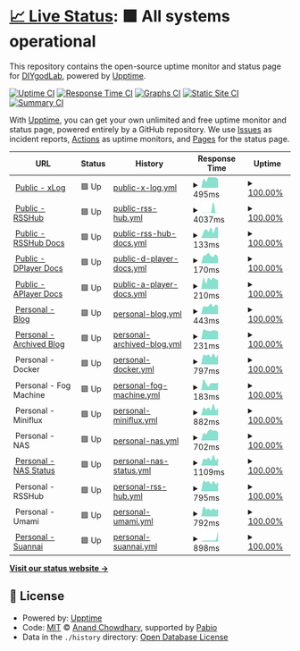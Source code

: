 # [📈 Live Status](https://status.diygod.me): <!--live status--> **🟩 All systems operational**

This repository contains the open-source uptime monitor and status page for [DIYgodLab](https://status.diygod.me), powered by [Upptime](https://github.com/upptime/upptime).

[![Uptime CI](https://github.com/DIYgodLab/upptime/workflows/Uptime%20CI/badge.svg)](https://github.com/DIYgodLab/upptime/actions?query=workflow%3A%22Uptime+CI%22)
[![Response Time CI](https://github.com/DIYgodLab/upptime/workflows/Response%20Time%20CI/badge.svg)](https://github.com/DIYgodLab/upptime/actions?query=workflow%3A%22Response+Time+CI%22)
[![Graphs CI](https://github.com/DIYgodLab/upptime/workflows/Graphs%20CI/badge.svg)](https://github.com/DIYgodLab/upptime/actions?query=workflow%3A%22Graphs+CI%22)
[![Static Site CI](https://github.com/DIYgodLab/upptime/workflows/Static%20Site%20CI/badge.svg)](https://github.com/DIYgodLab/upptime/actions?query=workflow%3A%22Static+Site+CI%22)
[![Summary CI](https://github.com/DIYgodLab/upptime/workflows/Summary%20CI/badge.svg)](https://github.com/DIYgodLab/upptime/actions?query=workflow%3A%22Summary+CI%22)

With [Upptime](https://upptime.js.org), you can get your own unlimited and free uptime monitor and status page, powered entirely by a GitHub repository. We use [Issues](https://github.com/DIYgodLab/upptime/issues) as incident reports, [Actions](https://github.com/DIYgodLab/upptime/actions) as uptime monitors, and [Pages](https://status.diygod.me) for the status page.

<!--start: status pages-->
<!-- This summary is generated by Upptime (https://github.com/upptime/upptime) -->
<!-- Do not edit this manually, your changes will be overwritten -->
<!-- prettier-ignore -->
| URL | Status | History | Response Time | Uptime |
| --- | ------ | ------- | ------------- | ------ |
| <img alt="" src="https://icons.duckduckgo.com/ip3/xlog.app.ico" height="13"> [Public - xLog](https://xlog.app) | 🟩 Up | [public-x-log.yml](https://github.com/DIYgodLab/upptime/commits/HEAD/history/public-x-log.yml) | <details><summary><img alt="Response time graph" src="./graphs/public-x-log/response-time-week.png" height="20"> 495ms</summary><br><a href="https://status.diygod.me/history/public-x-log"><img alt="Response time 522" src="https://img.shields.io/endpoint?url=https%3A%2F%2Fraw.githubusercontent.com%2FDIYgodLab%2Fupptime%2FHEAD%2Fapi%2Fpublic-x-log%2Fresponse-time.json"></a><br><a href="https://status.diygod.me/history/public-x-log"><img alt="24-hour response time 455" src="https://img.shields.io/endpoint?url=https%3A%2F%2Fraw.githubusercontent.com%2FDIYgodLab%2Fupptime%2FHEAD%2Fapi%2Fpublic-x-log%2Fresponse-time-day.json"></a><br><a href="https://status.diygod.me/history/public-x-log"><img alt="7-day response time 495" src="https://img.shields.io/endpoint?url=https%3A%2F%2Fraw.githubusercontent.com%2FDIYgodLab%2Fupptime%2FHEAD%2Fapi%2Fpublic-x-log%2Fresponse-time-week.json"></a><br><a href="https://status.diygod.me/history/public-x-log"><img alt="30-day response time 515" src="https://img.shields.io/endpoint?url=https%3A%2F%2Fraw.githubusercontent.com%2FDIYgodLab%2Fupptime%2FHEAD%2Fapi%2Fpublic-x-log%2Fresponse-time-month.json"></a><br><a href="https://status.diygod.me/history/public-x-log"><img alt="1-year response time 522" src="https://img.shields.io/endpoint?url=https%3A%2F%2Fraw.githubusercontent.com%2FDIYgodLab%2Fupptime%2FHEAD%2Fapi%2Fpublic-x-log%2Fresponse-time-year.json"></a></details> | <details><summary><a href="https://status.diygod.me/history/public-x-log">100.00%</a></summary><a href="https://status.diygod.me/history/public-x-log"><img alt="All-time uptime 99.98%" src="https://img.shields.io/endpoint?url=https%3A%2F%2Fraw.githubusercontent.com%2FDIYgodLab%2Fupptime%2FHEAD%2Fapi%2Fpublic-x-log%2Fuptime.json"></a><br><a href="https://status.diygod.me/history/public-x-log"><img alt="24-hour uptime 100.00%" src="https://img.shields.io/endpoint?url=https%3A%2F%2Fraw.githubusercontent.com%2FDIYgodLab%2Fupptime%2FHEAD%2Fapi%2Fpublic-x-log%2Fuptime-day.json"></a><br><a href="https://status.diygod.me/history/public-x-log"><img alt="7-day uptime 100.00%" src="https://img.shields.io/endpoint?url=https%3A%2F%2Fraw.githubusercontent.com%2FDIYgodLab%2Fupptime%2FHEAD%2Fapi%2Fpublic-x-log%2Fuptime-week.json"></a><br><a href="https://status.diygod.me/history/public-x-log"><img alt="30-day uptime 99.96%" src="https://img.shields.io/endpoint?url=https%3A%2F%2Fraw.githubusercontent.com%2FDIYgodLab%2Fupptime%2FHEAD%2Fapi%2Fpublic-x-log%2Fuptime-month.json"></a><br><a href="https://status.diygod.me/history/public-x-log"><img alt="1-year uptime 99.98%" src="https://img.shields.io/endpoint?url=https%3A%2F%2Fraw.githubusercontent.com%2FDIYgodLab%2Fupptime%2FHEAD%2Fapi%2Fpublic-x-log%2Fuptime-year.json"></a></details>
| <img alt="" src="https://icons.duckduckgo.com/ip3/rsshub.app.ico" height="13"> [Public - RSSHub](https://rsshub.app) | 🟩 Up | [public-rss-hub.yml](https://github.com/DIYgodLab/upptime/commits/HEAD/history/public-rss-hub.yml) | <details><summary><img alt="Response time graph" src="./graphs/public-rss-hub/response-time-week.png" height="20"> 4037ms</summary><br><a href="https://status.diygod.me/history/public-rss-hub"><img alt="Response time 703" src="https://img.shields.io/endpoint?url=https%3A%2F%2Fraw.githubusercontent.com%2FDIYgodLab%2Fupptime%2FHEAD%2Fapi%2Fpublic-rss-hub%2Fresponse-time.json"></a><br><a href="https://status.diygod.me/history/public-rss-hub"><img alt="24-hour response time 229" src="https://img.shields.io/endpoint?url=https%3A%2F%2Fraw.githubusercontent.com%2FDIYgodLab%2Fupptime%2FHEAD%2Fapi%2Fpublic-rss-hub%2Fresponse-time-day.json"></a><br><a href="https://status.diygod.me/history/public-rss-hub"><img alt="7-day response time 4037" src="https://img.shields.io/endpoint?url=https%3A%2F%2Fraw.githubusercontent.com%2FDIYgodLab%2Fupptime%2FHEAD%2Fapi%2Fpublic-rss-hub%2Fresponse-time-week.json"></a><br><a href="https://status.diygod.me/history/public-rss-hub"><img alt="30-day response time 2302" src="https://img.shields.io/endpoint?url=https%3A%2F%2Fraw.githubusercontent.com%2FDIYgodLab%2Fupptime%2FHEAD%2Fapi%2Fpublic-rss-hub%2Fresponse-time-month.json"></a><br><a href="https://status.diygod.me/history/public-rss-hub"><img alt="1-year response time 703" src="https://img.shields.io/endpoint?url=https%3A%2F%2Fraw.githubusercontent.com%2FDIYgodLab%2Fupptime%2FHEAD%2Fapi%2Fpublic-rss-hub%2Fresponse-time-year.json"></a></details> | <details><summary><a href="https://status.diygod.me/history/public-rss-hub">100.00%</a></summary><a href="https://status.diygod.me/history/public-rss-hub"><img alt="All-time uptime 100.00%" src="https://img.shields.io/endpoint?url=https%3A%2F%2Fraw.githubusercontent.com%2FDIYgodLab%2Fupptime%2FHEAD%2Fapi%2Fpublic-rss-hub%2Fuptime.json"></a><br><a href="https://status.diygod.me/history/public-rss-hub"><img alt="24-hour uptime 100.00%" src="https://img.shields.io/endpoint?url=https%3A%2F%2Fraw.githubusercontent.com%2FDIYgodLab%2Fupptime%2FHEAD%2Fapi%2Fpublic-rss-hub%2Fuptime-day.json"></a><br><a href="https://status.diygod.me/history/public-rss-hub"><img alt="7-day uptime 100.00%" src="https://img.shields.io/endpoint?url=https%3A%2F%2Fraw.githubusercontent.com%2FDIYgodLab%2Fupptime%2FHEAD%2Fapi%2Fpublic-rss-hub%2Fuptime-week.json"></a><br><a href="https://status.diygod.me/history/public-rss-hub"><img alt="30-day uptime 100.00%" src="https://img.shields.io/endpoint?url=https%3A%2F%2Fraw.githubusercontent.com%2FDIYgodLab%2Fupptime%2FHEAD%2Fapi%2Fpublic-rss-hub%2Fuptime-month.json"></a><br><a href="https://status.diygod.me/history/public-rss-hub"><img alt="1-year uptime 100.00%" src="https://img.shields.io/endpoint?url=https%3A%2F%2Fraw.githubusercontent.com%2FDIYgodLab%2Fupptime%2FHEAD%2Fapi%2Fpublic-rss-hub%2Fuptime-year.json"></a></details>
| <img alt="" src="https://icons.duckduckgo.com/ip3/docs.rsshub.app.ico" height="13"> [Public - RSSHub Docs](https://docs.rsshub.app) | 🟩 Up | [public-rss-hub-docs.yml](https://github.com/DIYgodLab/upptime/commits/HEAD/history/public-rss-hub-docs.yml) | <details><summary><img alt="Response time graph" src="./graphs/public-rss-hub-docs/response-time-week.png" height="20"> 133ms</summary><br><a href="https://status.diygod.me/history/public-rss-hub-docs"><img alt="Response time 140" src="https://img.shields.io/endpoint?url=https%3A%2F%2Fraw.githubusercontent.com%2FDIYgodLab%2Fupptime%2FHEAD%2Fapi%2Fpublic-rss-hub-docs%2Fresponse-time.json"></a><br><a href="https://status.diygod.me/history/public-rss-hub-docs"><img alt="24-hour response time 176" src="https://img.shields.io/endpoint?url=https%3A%2F%2Fraw.githubusercontent.com%2FDIYgodLab%2Fupptime%2FHEAD%2Fapi%2Fpublic-rss-hub-docs%2Fresponse-time-day.json"></a><br><a href="https://status.diygod.me/history/public-rss-hub-docs"><img alt="7-day response time 133" src="https://img.shields.io/endpoint?url=https%3A%2F%2Fraw.githubusercontent.com%2FDIYgodLab%2Fupptime%2FHEAD%2Fapi%2Fpublic-rss-hub-docs%2Fresponse-time-week.json"></a><br><a href="https://status.diygod.me/history/public-rss-hub-docs"><img alt="30-day response time 135" src="https://img.shields.io/endpoint?url=https%3A%2F%2Fraw.githubusercontent.com%2FDIYgodLab%2Fupptime%2FHEAD%2Fapi%2Fpublic-rss-hub-docs%2Fresponse-time-month.json"></a><br><a href="https://status.diygod.me/history/public-rss-hub-docs"><img alt="1-year response time 140" src="https://img.shields.io/endpoint?url=https%3A%2F%2Fraw.githubusercontent.com%2FDIYgodLab%2Fupptime%2FHEAD%2Fapi%2Fpublic-rss-hub-docs%2Fresponse-time-year.json"></a></details> | <details><summary><a href="https://status.diygod.me/history/public-rss-hub-docs">100.00%</a></summary><a href="https://status.diygod.me/history/public-rss-hub-docs"><img alt="All-time uptime 99.99%" src="https://img.shields.io/endpoint?url=https%3A%2F%2Fraw.githubusercontent.com%2FDIYgodLab%2Fupptime%2FHEAD%2Fapi%2Fpublic-rss-hub-docs%2Fuptime.json"></a><br><a href="https://status.diygod.me/history/public-rss-hub-docs"><img alt="24-hour uptime 100.00%" src="https://img.shields.io/endpoint?url=https%3A%2F%2Fraw.githubusercontent.com%2FDIYgodLab%2Fupptime%2FHEAD%2Fapi%2Fpublic-rss-hub-docs%2Fuptime-day.json"></a><br><a href="https://status.diygod.me/history/public-rss-hub-docs"><img alt="7-day uptime 100.00%" src="https://img.shields.io/endpoint?url=https%3A%2F%2Fraw.githubusercontent.com%2FDIYgodLab%2Fupptime%2FHEAD%2Fapi%2Fpublic-rss-hub-docs%2Fuptime-week.json"></a><br><a href="https://status.diygod.me/history/public-rss-hub-docs"><img alt="30-day uptime 100.00%" src="https://img.shields.io/endpoint?url=https%3A%2F%2Fraw.githubusercontent.com%2FDIYgodLab%2Fupptime%2FHEAD%2Fapi%2Fpublic-rss-hub-docs%2Fuptime-month.json"></a><br><a href="https://status.diygod.me/history/public-rss-hub-docs"><img alt="1-year uptime 99.99%" src="https://img.shields.io/endpoint?url=https%3A%2F%2Fraw.githubusercontent.com%2FDIYgodLab%2Fupptime%2FHEAD%2Fapi%2Fpublic-rss-hub-docs%2Fuptime-year.json"></a></details>
| <img alt="" src="https://icons.duckduckgo.com/ip3/dplayer.diygod.dev.ico" height="13"> [Public - DPlayer Docs](https://dplayer.diygod.dev) | 🟩 Up | [public-d-player-docs.yml](https://github.com/DIYgodLab/upptime/commits/HEAD/history/public-d-player-docs.yml) | <details><summary><img alt="Response time graph" src="./graphs/public-d-player-docs/response-time-week.png" height="20"> 170ms</summary><br><a href="https://status.diygod.me/history/public-d-player-docs"><img alt="Response time 169" src="https://img.shields.io/endpoint?url=https%3A%2F%2Fraw.githubusercontent.com%2FDIYgodLab%2Fupptime%2FHEAD%2Fapi%2Fpublic-d-player-docs%2Fresponse-time.json"></a><br><a href="https://status.diygod.me/history/public-d-player-docs"><img alt="24-hour response time 123" src="https://img.shields.io/endpoint?url=https%3A%2F%2Fraw.githubusercontent.com%2FDIYgodLab%2Fupptime%2FHEAD%2Fapi%2Fpublic-d-player-docs%2Fresponse-time-day.json"></a><br><a href="https://status.diygod.me/history/public-d-player-docs"><img alt="7-day response time 170" src="https://img.shields.io/endpoint?url=https%3A%2F%2Fraw.githubusercontent.com%2FDIYgodLab%2Fupptime%2FHEAD%2Fapi%2Fpublic-d-player-docs%2Fresponse-time-week.json"></a><br><a href="https://status.diygod.me/history/public-d-player-docs"><img alt="30-day response time 149" src="https://img.shields.io/endpoint?url=https%3A%2F%2Fraw.githubusercontent.com%2FDIYgodLab%2Fupptime%2FHEAD%2Fapi%2Fpublic-d-player-docs%2Fresponse-time-month.json"></a><br><a href="https://status.diygod.me/history/public-d-player-docs"><img alt="1-year response time 169" src="https://img.shields.io/endpoint?url=https%3A%2F%2Fraw.githubusercontent.com%2FDIYgodLab%2Fupptime%2FHEAD%2Fapi%2Fpublic-d-player-docs%2Fresponse-time-year.json"></a></details> | <details><summary><a href="https://status.diygod.me/history/public-d-player-docs">100.00%</a></summary><a href="https://status.diygod.me/history/public-d-player-docs"><img alt="All-time uptime 100.00%" src="https://img.shields.io/endpoint?url=https%3A%2F%2Fraw.githubusercontent.com%2FDIYgodLab%2Fupptime%2FHEAD%2Fapi%2Fpublic-d-player-docs%2Fuptime.json"></a><br><a href="https://status.diygod.me/history/public-d-player-docs"><img alt="24-hour uptime 100.00%" src="https://img.shields.io/endpoint?url=https%3A%2F%2Fraw.githubusercontent.com%2FDIYgodLab%2Fupptime%2FHEAD%2Fapi%2Fpublic-d-player-docs%2Fuptime-day.json"></a><br><a href="https://status.diygod.me/history/public-d-player-docs"><img alt="7-day uptime 100.00%" src="https://img.shields.io/endpoint?url=https%3A%2F%2Fraw.githubusercontent.com%2FDIYgodLab%2Fupptime%2FHEAD%2Fapi%2Fpublic-d-player-docs%2Fuptime-week.json"></a><br><a href="https://status.diygod.me/history/public-d-player-docs"><img alt="30-day uptime 100.00%" src="https://img.shields.io/endpoint?url=https%3A%2F%2Fraw.githubusercontent.com%2FDIYgodLab%2Fupptime%2FHEAD%2Fapi%2Fpublic-d-player-docs%2Fuptime-month.json"></a><br><a href="https://status.diygod.me/history/public-d-player-docs"><img alt="1-year uptime 100.00%" src="https://img.shields.io/endpoint?url=https%3A%2F%2Fraw.githubusercontent.com%2FDIYgodLab%2Fupptime%2FHEAD%2Fapi%2Fpublic-d-player-docs%2Fuptime-year.json"></a></details>
| <img alt="" src="https://icons.duckduckgo.com/ip3/aplayer.js.org.ico" height="13"> [Public - APlayer Docs](https://aplayer.js.org) | 🟩 Up | [public-a-player-docs.yml](https://github.com/DIYgodLab/upptime/commits/HEAD/history/public-a-player-docs.yml) | <details><summary><img alt="Response time graph" src="./graphs/public-a-player-docs/response-time-week.png" height="20"> 210ms</summary><br><a href="https://status.diygod.me/history/public-a-player-docs"><img alt="Response time 206" src="https://img.shields.io/endpoint?url=https%3A%2F%2Fraw.githubusercontent.com%2FDIYgodLab%2Fupptime%2FHEAD%2Fapi%2Fpublic-a-player-docs%2Fresponse-time.json"></a><br><a href="https://status.diygod.me/history/public-a-player-docs"><img alt="24-hour response time 198" src="https://img.shields.io/endpoint?url=https%3A%2F%2Fraw.githubusercontent.com%2FDIYgodLab%2Fupptime%2FHEAD%2Fapi%2Fpublic-a-player-docs%2Fresponse-time-day.json"></a><br><a href="https://status.diygod.me/history/public-a-player-docs"><img alt="7-day response time 210" src="https://img.shields.io/endpoint?url=https%3A%2F%2Fraw.githubusercontent.com%2FDIYgodLab%2Fupptime%2FHEAD%2Fapi%2Fpublic-a-player-docs%2Fresponse-time-week.json"></a><br><a href="https://status.diygod.me/history/public-a-player-docs"><img alt="30-day response time 191" src="https://img.shields.io/endpoint?url=https%3A%2F%2Fraw.githubusercontent.com%2FDIYgodLab%2Fupptime%2FHEAD%2Fapi%2Fpublic-a-player-docs%2Fresponse-time-month.json"></a><br><a href="https://status.diygod.me/history/public-a-player-docs"><img alt="1-year response time 206" src="https://img.shields.io/endpoint?url=https%3A%2F%2Fraw.githubusercontent.com%2FDIYgodLab%2Fupptime%2FHEAD%2Fapi%2Fpublic-a-player-docs%2Fresponse-time-year.json"></a></details> | <details><summary><a href="https://status.diygod.me/history/public-a-player-docs">100.00%</a></summary><a href="https://status.diygod.me/history/public-a-player-docs"><img alt="All-time uptime 100.00%" src="https://img.shields.io/endpoint?url=https%3A%2F%2Fraw.githubusercontent.com%2FDIYgodLab%2Fupptime%2FHEAD%2Fapi%2Fpublic-a-player-docs%2Fuptime.json"></a><br><a href="https://status.diygod.me/history/public-a-player-docs"><img alt="24-hour uptime 100.00%" src="https://img.shields.io/endpoint?url=https%3A%2F%2Fraw.githubusercontent.com%2FDIYgodLab%2Fupptime%2FHEAD%2Fapi%2Fpublic-a-player-docs%2Fuptime-day.json"></a><br><a href="https://status.diygod.me/history/public-a-player-docs"><img alt="7-day uptime 100.00%" src="https://img.shields.io/endpoint?url=https%3A%2F%2Fraw.githubusercontent.com%2FDIYgodLab%2Fupptime%2FHEAD%2Fapi%2Fpublic-a-player-docs%2Fuptime-week.json"></a><br><a href="https://status.diygod.me/history/public-a-player-docs"><img alt="30-day uptime 100.00%" src="https://img.shields.io/endpoint?url=https%3A%2F%2Fraw.githubusercontent.com%2FDIYgodLab%2Fupptime%2FHEAD%2Fapi%2Fpublic-a-player-docs%2Fuptime-month.json"></a><br><a href="https://status.diygod.me/history/public-a-player-docs"><img alt="1-year uptime 100.00%" src="https://img.shields.io/endpoint?url=https%3A%2F%2Fraw.githubusercontent.com%2FDIYgodLab%2Fupptime%2FHEAD%2Fapi%2Fpublic-a-player-docs%2Fuptime-year.json"></a></details>
| <img alt="" src="https://icons.duckduckgo.com/ip3/diygod.cc.ico" height="13"> [Personal - Blog](https://diygod.cc) | 🟩 Up | [personal-blog.yml](https://github.com/DIYgodLab/upptime/commits/HEAD/history/personal-blog.yml) | <details><summary><img alt="Response time graph" src="./graphs/personal-blog/response-time-week.png" height="20"> 443ms</summary><br><a href="https://status.diygod.me/history/personal-blog"><img alt="Response time 650" src="https://img.shields.io/endpoint?url=https%3A%2F%2Fraw.githubusercontent.com%2FDIYgodLab%2Fupptime%2FHEAD%2Fapi%2Fpersonal-blog%2Fresponse-time.json"></a><br><a href="https://status.diygod.me/history/personal-blog"><img alt="24-hour response time 434" src="https://img.shields.io/endpoint?url=https%3A%2F%2Fraw.githubusercontent.com%2FDIYgodLab%2Fupptime%2FHEAD%2Fapi%2Fpersonal-blog%2Fresponse-time-day.json"></a><br><a href="https://status.diygod.me/history/personal-blog"><img alt="7-day response time 443" src="https://img.shields.io/endpoint?url=https%3A%2F%2Fraw.githubusercontent.com%2FDIYgodLab%2Fupptime%2FHEAD%2Fapi%2Fpersonal-blog%2Fresponse-time-week.json"></a><br><a href="https://status.diygod.me/history/personal-blog"><img alt="30-day response time 574" src="https://img.shields.io/endpoint?url=https%3A%2F%2Fraw.githubusercontent.com%2FDIYgodLab%2Fupptime%2FHEAD%2Fapi%2Fpersonal-blog%2Fresponse-time-month.json"></a><br><a href="https://status.diygod.me/history/personal-blog"><img alt="1-year response time 650" src="https://img.shields.io/endpoint?url=https%3A%2F%2Fraw.githubusercontent.com%2FDIYgodLab%2Fupptime%2FHEAD%2Fapi%2Fpersonal-blog%2Fresponse-time-year.json"></a></details> | <details><summary><a href="https://status.diygod.me/history/personal-blog">100.00%</a></summary><a href="https://status.diygod.me/history/personal-blog"><img alt="All-time uptime 99.99%" src="https://img.shields.io/endpoint?url=https%3A%2F%2Fraw.githubusercontent.com%2FDIYgodLab%2Fupptime%2FHEAD%2Fapi%2Fpersonal-blog%2Fuptime.json"></a><br><a href="https://status.diygod.me/history/personal-blog"><img alt="24-hour uptime 100.00%" src="https://img.shields.io/endpoint?url=https%3A%2F%2Fraw.githubusercontent.com%2FDIYgodLab%2Fupptime%2FHEAD%2Fapi%2Fpersonal-blog%2Fuptime-day.json"></a><br><a href="https://status.diygod.me/history/personal-blog"><img alt="7-day uptime 100.00%" src="https://img.shields.io/endpoint?url=https%3A%2F%2Fraw.githubusercontent.com%2FDIYgodLab%2Fupptime%2FHEAD%2Fapi%2Fpersonal-blog%2Fuptime-week.json"></a><br><a href="https://status.diygod.me/history/personal-blog"><img alt="30-day uptime 99.96%" src="https://img.shields.io/endpoint?url=https%3A%2F%2Fraw.githubusercontent.com%2FDIYgodLab%2Fupptime%2FHEAD%2Fapi%2Fpersonal-blog%2Fuptime-month.json"></a><br><a href="https://status.diygod.me/history/personal-blog"><img alt="1-year uptime 99.99%" src="https://img.shields.io/endpoint?url=https%3A%2F%2Fraw.githubusercontent.com%2FDIYgodLab%2Fupptime%2FHEAD%2Fapi%2Fpersonal-blog%2Fuptime-year.json"></a></details>
| <img alt="" src="https://icons.duckduckgo.com/ip3/archive.diygod.me.ico" height="13"> [Personal - Archived Blog](https://archive.diygod.me) | 🟩 Up | [personal-archived-blog.yml](https://github.com/DIYgodLab/upptime/commits/HEAD/history/personal-archived-blog.yml) | <details><summary><img alt="Response time graph" src="./graphs/personal-archived-blog/response-time-week.png" height="20"> 231ms</summary><br><a href="https://status.diygod.me/history/personal-archived-blog"><img alt="Response time 178" src="https://img.shields.io/endpoint?url=https%3A%2F%2Fraw.githubusercontent.com%2FDIYgodLab%2Fupptime%2FHEAD%2Fapi%2Fpersonal-archived-blog%2Fresponse-time.json"></a><br><a href="https://status.diygod.me/history/personal-archived-blog"><img alt="24-hour response time 218" src="https://img.shields.io/endpoint?url=https%3A%2F%2Fraw.githubusercontent.com%2FDIYgodLab%2Fupptime%2FHEAD%2Fapi%2Fpersonal-archived-blog%2Fresponse-time-day.json"></a><br><a href="https://status.diygod.me/history/personal-archived-blog"><img alt="7-day response time 231" src="https://img.shields.io/endpoint?url=https%3A%2F%2Fraw.githubusercontent.com%2FDIYgodLab%2Fupptime%2FHEAD%2Fapi%2Fpersonal-archived-blog%2Fresponse-time-week.json"></a><br><a href="https://status.diygod.me/history/personal-archived-blog"><img alt="30-day response time 201" src="https://img.shields.io/endpoint?url=https%3A%2F%2Fraw.githubusercontent.com%2FDIYgodLab%2Fupptime%2FHEAD%2Fapi%2Fpersonal-archived-blog%2Fresponse-time-month.json"></a><br><a href="https://status.diygod.me/history/personal-archived-blog"><img alt="1-year response time 178" src="https://img.shields.io/endpoint?url=https%3A%2F%2Fraw.githubusercontent.com%2FDIYgodLab%2Fupptime%2FHEAD%2Fapi%2Fpersonal-archived-blog%2Fresponse-time-year.json"></a></details> | <details><summary><a href="https://status.diygod.me/history/personal-archived-blog">100.00%</a></summary><a href="https://status.diygod.me/history/personal-archived-blog"><img alt="All-time uptime 100.00%" src="https://img.shields.io/endpoint?url=https%3A%2F%2Fraw.githubusercontent.com%2FDIYgodLab%2Fupptime%2FHEAD%2Fapi%2Fpersonal-archived-blog%2Fuptime.json"></a><br><a href="https://status.diygod.me/history/personal-archived-blog"><img alt="24-hour uptime 100.00%" src="https://img.shields.io/endpoint?url=https%3A%2F%2Fraw.githubusercontent.com%2FDIYgodLab%2Fupptime%2FHEAD%2Fapi%2Fpersonal-archived-blog%2Fuptime-day.json"></a><br><a href="https://status.diygod.me/history/personal-archived-blog"><img alt="7-day uptime 100.00%" src="https://img.shields.io/endpoint?url=https%3A%2F%2Fraw.githubusercontent.com%2FDIYgodLab%2Fupptime%2FHEAD%2Fapi%2Fpersonal-archived-blog%2Fuptime-week.json"></a><br><a href="https://status.diygod.me/history/personal-archived-blog"><img alt="30-day uptime 100.00%" src="https://img.shields.io/endpoint?url=https%3A%2F%2Fraw.githubusercontent.com%2FDIYgodLab%2Fupptime%2FHEAD%2Fapi%2Fpersonal-archived-blog%2Fuptime-month.json"></a><br><a href="https://status.diygod.me/history/personal-archived-blog"><img alt="1-year uptime 100.00%" src="https://img.shields.io/endpoint?url=https%3A%2F%2Fraw.githubusercontent.com%2FDIYgodLab%2Fupptime%2FHEAD%2Fapi%2Fpersonal-archived-blog%2Fuptime-year.json"></a></details>
| <img alt="" src="https://icons.duckduckgo.com/ip3/null.ico" height="13"> Personal - Docker | 🟩 Up | [personal-docker.yml](https://github.com/DIYgodLab/upptime/commits/HEAD/history/personal-docker.yml) | <details><summary><img alt="Response time graph" src="./graphs/personal-docker/response-time-week.png" height="20"> 797ms</summary><br><a href="https://status.diygod.me/history/personal-docker"><img alt="Response time 769" src="https://img.shields.io/endpoint?url=https%3A%2F%2Fraw.githubusercontent.com%2FDIYgodLab%2Fupptime%2FHEAD%2Fapi%2Fpersonal-docker%2Fresponse-time.json"></a><br><a href="https://status.diygod.me/history/personal-docker"><img alt="24-hour response time 862" src="https://img.shields.io/endpoint?url=https%3A%2F%2Fraw.githubusercontent.com%2FDIYgodLab%2Fupptime%2FHEAD%2Fapi%2Fpersonal-docker%2Fresponse-time-day.json"></a><br><a href="https://status.diygod.me/history/personal-docker"><img alt="7-day response time 797" src="https://img.shields.io/endpoint?url=https%3A%2F%2Fraw.githubusercontent.com%2FDIYgodLab%2Fupptime%2FHEAD%2Fapi%2Fpersonal-docker%2Fresponse-time-week.json"></a><br><a href="https://status.diygod.me/history/personal-docker"><img alt="30-day response time 758" src="https://img.shields.io/endpoint?url=https%3A%2F%2Fraw.githubusercontent.com%2FDIYgodLab%2Fupptime%2FHEAD%2Fapi%2Fpersonal-docker%2Fresponse-time-month.json"></a><br><a href="https://status.diygod.me/history/personal-docker"><img alt="1-year response time 769" src="https://img.shields.io/endpoint?url=https%3A%2F%2Fraw.githubusercontent.com%2FDIYgodLab%2Fupptime%2FHEAD%2Fapi%2Fpersonal-docker%2Fresponse-time-year.json"></a></details> | <details><summary><a href="https://status.diygod.me/history/personal-docker">100.00%</a></summary><a href="https://status.diygod.me/history/personal-docker"><img alt="All-time uptime 99.99%" src="https://img.shields.io/endpoint?url=https%3A%2F%2Fraw.githubusercontent.com%2FDIYgodLab%2Fupptime%2FHEAD%2Fapi%2Fpersonal-docker%2Fuptime.json"></a><br><a href="https://status.diygod.me/history/personal-docker"><img alt="24-hour uptime 100.00%" src="https://img.shields.io/endpoint?url=https%3A%2F%2Fraw.githubusercontent.com%2FDIYgodLab%2Fupptime%2FHEAD%2Fapi%2Fpersonal-docker%2Fuptime-day.json"></a><br><a href="https://status.diygod.me/history/personal-docker"><img alt="7-day uptime 100.00%" src="https://img.shields.io/endpoint?url=https%3A%2F%2Fraw.githubusercontent.com%2FDIYgodLab%2Fupptime%2FHEAD%2Fapi%2Fpersonal-docker%2Fuptime-week.json"></a><br><a href="https://status.diygod.me/history/personal-docker"><img alt="30-day uptime 99.95%" src="https://img.shields.io/endpoint?url=https%3A%2F%2Fraw.githubusercontent.com%2FDIYgodLab%2Fupptime%2FHEAD%2Fapi%2Fpersonal-docker%2Fuptime-month.json"></a><br><a href="https://status.diygod.me/history/personal-docker"><img alt="1-year uptime 99.99%" src="https://img.shields.io/endpoint?url=https%3A%2F%2Fraw.githubusercontent.com%2FDIYgodLab%2Fupptime%2FHEAD%2Fapi%2Fpersonal-docker%2Fuptime-year.json"></a></details>
| <img alt="" src="https://icons.duckduckgo.com/ip3/null.ico" height="13"> Personal - Fog Machine | 🟩 Up | [personal-fog-machine.yml](https://github.com/DIYgodLab/upptime/commits/HEAD/history/personal-fog-machine.yml) | <details><summary><img alt="Response time graph" src="./graphs/personal-fog-machine/response-time-week.png" height="20"> 183ms</summary><br><a href="https://status.diygod.me/history/personal-fog-machine"><img alt="Response time 255" src="https://img.shields.io/endpoint?url=https%3A%2F%2Fraw.githubusercontent.com%2FDIYgodLab%2Fupptime%2FHEAD%2Fapi%2Fpersonal-fog-machine%2Fresponse-time.json"></a><br><a href="https://status.diygod.me/history/personal-fog-machine"><img alt="24-hour response time 199" src="https://img.shields.io/endpoint?url=https%3A%2F%2Fraw.githubusercontent.com%2FDIYgodLab%2Fupptime%2FHEAD%2Fapi%2Fpersonal-fog-machine%2Fresponse-time-day.json"></a><br><a href="https://status.diygod.me/history/personal-fog-machine"><img alt="7-day response time 183" src="https://img.shields.io/endpoint?url=https%3A%2F%2Fraw.githubusercontent.com%2FDIYgodLab%2Fupptime%2FHEAD%2Fapi%2Fpersonal-fog-machine%2Fresponse-time-week.json"></a><br><a href="https://status.diygod.me/history/personal-fog-machine"><img alt="30-day response time 213" src="https://img.shields.io/endpoint?url=https%3A%2F%2Fraw.githubusercontent.com%2FDIYgodLab%2Fupptime%2FHEAD%2Fapi%2Fpersonal-fog-machine%2Fresponse-time-month.json"></a><br><a href="https://status.diygod.me/history/personal-fog-machine"><img alt="1-year response time 255" src="https://img.shields.io/endpoint?url=https%3A%2F%2Fraw.githubusercontent.com%2FDIYgodLab%2Fupptime%2FHEAD%2Fapi%2Fpersonal-fog-machine%2Fresponse-time-year.json"></a></details> | <details><summary><a href="https://status.diygod.me/history/personal-fog-machine">100.00%</a></summary><a href="https://status.diygod.me/history/personal-fog-machine"><img alt="All-time uptime 99.99%" src="https://img.shields.io/endpoint?url=https%3A%2F%2Fraw.githubusercontent.com%2FDIYgodLab%2Fupptime%2FHEAD%2Fapi%2Fpersonal-fog-machine%2Fuptime.json"></a><br><a href="https://status.diygod.me/history/personal-fog-machine"><img alt="24-hour uptime 100.00%" src="https://img.shields.io/endpoint?url=https%3A%2F%2Fraw.githubusercontent.com%2FDIYgodLab%2Fupptime%2FHEAD%2Fapi%2Fpersonal-fog-machine%2Fuptime-day.json"></a><br><a href="https://status.diygod.me/history/personal-fog-machine"><img alt="7-day uptime 100.00%" src="https://img.shields.io/endpoint?url=https%3A%2F%2Fraw.githubusercontent.com%2FDIYgodLab%2Fupptime%2FHEAD%2Fapi%2Fpersonal-fog-machine%2Fuptime-week.json"></a><br><a href="https://status.diygod.me/history/personal-fog-machine"><img alt="30-day uptime 100.00%" src="https://img.shields.io/endpoint?url=https%3A%2F%2Fraw.githubusercontent.com%2FDIYgodLab%2Fupptime%2FHEAD%2Fapi%2Fpersonal-fog-machine%2Fuptime-month.json"></a><br><a href="https://status.diygod.me/history/personal-fog-machine"><img alt="1-year uptime 99.99%" src="https://img.shields.io/endpoint?url=https%3A%2F%2Fraw.githubusercontent.com%2FDIYgodLab%2Fupptime%2FHEAD%2Fapi%2Fpersonal-fog-machine%2Fuptime-year.json"></a></details>
| <img alt="" src="https://icons.duckduckgo.com/ip3/null.ico" height="13"> Personal - Miniflux | 🟩 Up | [personal-miniflux.yml](https://github.com/DIYgodLab/upptime/commits/HEAD/history/personal-miniflux.yml) | <details><summary><img alt="Response time graph" src="./graphs/personal-miniflux/response-time-week.png" height="20"> 882ms</summary><br><a href="https://status.diygod.me/history/personal-miniflux"><img alt="Response time 776" src="https://img.shields.io/endpoint?url=https%3A%2F%2Fraw.githubusercontent.com%2FDIYgodLab%2Fupptime%2FHEAD%2Fapi%2Fpersonal-miniflux%2Fresponse-time.json"></a><br><a href="https://status.diygod.me/history/personal-miniflux"><img alt="24-hour response time 911" src="https://img.shields.io/endpoint?url=https%3A%2F%2Fraw.githubusercontent.com%2FDIYgodLab%2Fupptime%2FHEAD%2Fapi%2Fpersonal-miniflux%2Fresponse-time-day.json"></a><br><a href="https://status.diygod.me/history/personal-miniflux"><img alt="7-day response time 882" src="https://img.shields.io/endpoint?url=https%3A%2F%2Fraw.githubusercontent.com%2FDIYgodLab%2Fupptime%2FHEAD%2Fapi%2Fpersonal-miniflux%2Fresponse-time-week.json"></a><br><a href="https://status.diygod.me/history/personal-miniflux"><img alt="30-day response time 760" src="https://img.shields.io/endpoint?url=https%3A%2F%2Fraw.githubusercontent.com%2FDIYgodLab%2Fupptime%2FHEAD%2Fapi%2Fpersonal-miniflux%2Fresponse-time-month.json"></a><br><a href="https://status.diygod.me/history/personal-miniflux"><img alt="1-year response time 776" src="https://img.shields.io/endpoint?url=https%3A%2F%2Fraw.githubusercontent.com%2FDIYgodLab%2Fupptime%2FHEAD%2Fapi%2Fpersonal-miniflux%2Fresponse-time-year.json"></a></details> | <details><summary><a href="https://status.diygod.me/history/personal-miniflux">100.00%</a></summary><a href="https://status.diygod.me/history/personal-miniflux"><img alt="All-time uptime 99.99%" src="https://img.shields.io/endpoint?url=https%3A%2F%2Fraw.githubusercontent.com%2FDIYgodLab%2Fupptime%2FHEAD%2Fapi%2Fpersonal-miniflux%2Fuptime.json"></a><br><a href="https://status.diygod.me/history/personal-miniflux"><img alt="24-hour uptime 100.00%" src="https://img.shields.io/endpoint?url=https%3A%2F%2Fraw.githubusercontent.com%2FDIYgodLab%2Fupptime%2FHEAD%2Fapi%2Fpersonal-miniflux%2Fuptime-day.json"></a><br><a href="https://status.diygod.me/history/personal-miniflux"><img alt="7-day uptime 100.00%" src="https://img.shields.io/endpoint?url=https%3A%2F%2Fraw.githubusercontent.com%2FDIYgodLab%2Fupptime%2FHEAD%2Fapi%2Fpersonal-miniflux%2Fuptime-week.json"></a><br><a href="https://status.diygod.me/history/personal-miniflux"><img alt="30-day uptime 99.95%" src="https://img.shields.io/endpoint?url=https%3A%2F%2Fraw.githubusercontent.com%2FDIYgodLab%2Fupptime%2FHEAD%2Fapi%2Fpersonal-miniflux%2Fuptime-month.json"></a><br><a href="https://status.diygod.me/history/personal-miniflux"><img alt="1-year uptime 99.99%" src="https://img.shields.io/endpoint?url=https%3A%2F%2Fraw.githubusercontent.com%2FDIYgodLab%2Fupptime%2FHEAD%2Fapi%2Fpersonal-miniflux%2Fuptime-year.json"></a></details>
| <img alt="" src="https://icons.duckduckgo.com/ip3/null.ico" height="13"> Personal - NAS | 🟩 Up | [personal-nas.yml](https://github.com/DIYgodLab/upptime/commits/HEAD/history/personal-nas.yml) | <details><summary><img alt="Response time graph" src="./graphs/personal-nas/response-time-week.png" height="20"> 702ms</summary><br><a href="https://status.diygod.me/history/personal-nas"><img alt="Response time 557" src="https://img.shields.io/endpoint?url=https%3A%2F%2Fraw.githubusercontent.com%2FDIYgodLab%2Fupptime%2FHEAD%2Fapi%2Fpersonal-nas%2Fresponse-time.json"></a><br><a href="https://status.diygod.me/history/personal-nas"><img alt="24-hour response time 654" src="https://img.shields.io/endpoint?url=https%3A%2F%2Fraw.githubusercontent.com%2FDIYgodLab%2Fupptime%2FHEAD%2Fapi%2Fpersonal-nas%2Fresponse-time-day.json"></a><br><a href="https://status.diygod.me/history/personal-nas"><img alt="7-day response time 702" src="https://img.shields.io/endpoint?url=https%3A%2F%2Fraw.githubusercontent.com%2FDIYgodLab%2Fupptime%2FHEAD%2Fapi%2Fpersonal-nas%2Fresponse-time-week.json"></a><br><a href="https://status.diygod.me/history/personal-nas"><img alt="30-day response time 729" src="https://img.shields.io/endpoint?url=https%3A%2F%2Fraw.githubusercontent.com%2FDIYgodLab%2Fupptime%2FHEAD%2Fapi%2Fpersonal-nas%2Fresponse-time-month.json"></a><br><a href="https://status.diygod.me/history/personal-nas"><img alt="1-year response time 557" src="https://img.shields.io/endpoint?url=https%3A%2F%2Fraw.githubusercontent.com%2FDIYgodLab%2Fupptime%2FHEAD%2Fapi%2Fpersonal-nas%2Fresponse-time-year.json"></a></details> | <details><summary><a href="https://status.diygod.me/history/personal-nas">100.00%</a></summary><a href="https://status.diygod.me/history/personal-nas"><img alt="All-time uptime 100.00%" src="https://img.shields.io/endpoint?url=https%3A%2F%2Fraw.githubusercontent.com%2FDIYgodLab%2Fupptime%2FHEAD%2Fapi%2Fpersonal-nas%2Fuptime.json"></a><br><a href="https://status.diygod.me/history/personal-nas"><img alt="24-hour uptime 100.00%" src="https://img.shields.io/endpoint?url=https%3A%2F%2Fraw.githubusercontent.com%2FDIYgodLab%2Fupptime%2FHEAD%2Fapi%2Fpersonal-nas%2Fuptime-day.json"></a><br><a href="https://status.diygod.me/history/personal-nas"><img alt="7-day uptime 100.00%" src="https://img.shields.io/endpoint?url=https%3A%2F%2Fraw.githubusercontent.com%2FDIYgodLab%2Fupptime%2FHEAD%2Fapi%2Fpersonal-nas%2Fuptime-week.json"></a><br><a href="https://status.diygod.me/history/personal-nas"><img alt="30-day uptime 100.00%" src="https://img.shields.io/endpoint?url=https%3A%2F%2Fraw.githubusercontent.com%2FDIYgodLab%2Fupptime%2FHEAD%2Fapi%2Fpersonal-nas%2Fuptime-month.json"></a><br><a href="https://status.diygod.me/history/personal-nas"><img alt="1-year uptime 100.00%" src="https://img.shields.io/endpoint?url=https%3A%2F%2Fraw.githubusercontent.com%2FDIYgodLab%2Fupptime%2FHEAD%2Fapi%2Fpersonal-nas%2Fuptime-year.json"></a></details>
| <img alt="" src="https://icons.duckduckgo.com/ip3/nas-status.diygod.me.ico" height="13"> [Personal - NAS Status](https://nas-status.diygod.me) | 🟩 Up | [personal-nas-status.yml](https://github.com/DIYgodLab/upptime/commits/HEAD/history/personal-nas-status.yml) | <details><summary><img alt="Response time graph" src="./graphs/personal-nas-status/response-time-week.png" height="20"> 1109ms</summary><br><a href="https://status.diygod.me/history/personal-nas-status"><img alt="Response time 1253" src="https://img.shields.io/endpoint?url=https%3A%2F%2Fraw.githubusercontent.com%2FDIYgodLab%2Fupptime%2FHEAD%2Fapi%2Fpersonal-nas-status%2Fresponse-time.json"></a><br><a href="https://status.diygod.me/history/personal-nas-status"><img alt="24-hour response time 1175" src="https://img.shields.io/endpoint?url=https%3A%2F%2Fraw.githubusercontent.com%2FDIYgodLab%2Fupptime%2FHEAD%2Fapi%2Fpersonal-nas-status%2Fresponse-time-day.json"></a><br><a href="https://status.diygod.me/history/personal-nas-status"><img alt="7-day response time 1109" src="https://img.shields.io/endpoint?url=https%3A%2F%2Fraw.githubusercontent.com%2FDIYgodLab%2Fupptime%2FHEAD%2Fapi%2Fpersonal-nas-status%2Fresponse-time-week.json"></a><br><a href="https://status.diygod.me/history/personal-nas-status"><img alt="30-day response time 1045" src="https://img.shields.io/endpoint?url=https%3A%2F%2Fraw.githubusercontent.com%2FDIYgodLab%2Fupptime%2FHEAD%2Fapi%2Fpersonal-nas-status%2Fresponse-time-month.json"></a><br><a href="https://status.diygod.me/history/personal-nas-status"><img alt="1-year response time 1253" src="https://img.shields.io/endpoint?url=https%3A%2F%2Fraw.githubusercontent.com%2FDIYgodLab%2Fupptime%2FHEAD%2Fapi%2Fpersonal-nas-status%2Fresponse-time-year.json"></a></details> | <details><summary><a href="https://status.diygod.me/history/personal-nas-status">100.00%</a></summary><a href="https://status.diygod.me/history/personal-nas-status"><img alt="All-time uptime 87.78%" src="https://img.shields.io/endpoint?url=https%3A%2F%2Fraw.githubusercontent.com%2FDIYgodLab%2Fupptime%2FHEAD%2Fapi%2Fpersonal-nas-status%2Fuptime.json"></a><br><a href="https://status.diygod.me/history/personal-nas-status"><img alt="24-hour uptime 100.00%" src="https://img.shields.io/endpoint?url=https%3A%2F%2Fraw.githubusercontent.com%2FDIYgodLab%2Fupptime%2FHEAD%2Fapi%2Fpersonal-nas-status%2Fuptime-day.json"></a><br><a href="https://status.diygod.me/history/personal-nas-status"><img alt="7-day uptime 100.00%" src="https://img.shields.io/endpoint?url=https%3A%2F%2Fraw.githubusercontent.com%2FDIYgodLab%2Fupptime%2FHEAD%2Fapi%2Fpersonal-nas-status%2Fuptime-week.json"></a><br><a href="https://status.diygod.me/history/personal-nas-status"><img alt="30-day uptime 99.95%" src="https://img.shields.io/endpoint?url=https%3A%2F%2Fraw.githubusercontent.com%2FDIYgodLab%2Fupptime%2FHEAD%2Fapi%2Fpersonal-nas-status%2Fuptime-month.json"></a><br><a href="https://status.diygod.me/history/personal-nas-status"><img alt="1-year uptime 87.78%" src="https://img.shields.io/endpoint?url=https%3A%2F%2Fraw.githubusercontent.com%2FDIYgodLab%2Fupptime%2FHEAD%2Fapi%2Fpersonal-nas-status%2Fuptime-year.json"></a></details>
| <img alt="" src="https://icons.duckduckgo.com/ip3/null.ico" height="13"> Personal - RSSHub | 🟩 Up | [personal-rss-hub.yml](https://github.com/DIYgodLab/upptime/commits/HEAD/history/personal-rss-hub.yml) | <details><summary><img alt="Response time graph" src="./graphs/personal-rss-hub/response-time-week.png" height="20"> 795ms</summary><br><a href="https://status.diygod.me/history/personal-rss-hub"><img alt="Response time 2009" src="https://img.shields.io/endpoint?url=https%3A%2F%2Fraw.githubusercontent.com%2FDIYgodLab%2Fupptime%2FHEAD%2Fapi%2Fpersonal-rss-hub%2Fresponse-time.json"></a><br><a href="https://status.diygod.me/history/personal-rss-hub"><img alt="24-hour response time 809" src="https://img.shields.io/endpoint?url=https%3A%2F%2Fraw.githubusercontent.com%2FDIYgodLab%2Fupptime%2FHEAD%2Fapi%2Fpersonal-rss-hub%2Fresponse-time-day.json"></a><br><a href="https://status.diygod.me/history/personal-rss-hub"><img alt="7-day response time 795" src="https://img.shields.io/endpoint?url=https%3A%2F%2Fraw.githubusercontent.com%2FDIYgodLab%2Fupptime%2FHEAD%2Fapi%2Fpersonal-rss-hub%2Fresponse-time-week.json"></a><br><a href="https://status.diygod.me/history/personal-rss-hub"><img alt="30-day response time 759" src="https://img.shields.io/endpoint?url=https%3A%2F%2Fraw.githubusercontent.com%2FDIYgodLab%2Fupptime%2FHEAD%2Fapi%2Fpersonal-rss-hub%2Fresponse-time-month.json"></a><br><a href="https://status.diygod.me/history/personal-rss-hub"><img alt="1-year response time 2009" src="https://img.shields.io/endpoint?url=https%3A%2F%2Fraw.githubusercontent.com%2FDIYgodLab%2Fupptime%2FHEAD%2Fapi%2Fpersonal-rss-hub%2Fresponse-time-year.json"></a></details> | <details><summary><a href="https://status.diygod.me/history/personal-rss-hub">100.00%</a></summary><a href="https://status.diygod.me/history/personal-rss-hub"><img alt="All-time uptime 99.92%" src="https://img.shields.io/endpoint?url=https%3A%2F%2Fraw.githubusercontent.com%2FDIYgodLab%2Fupptime%2FHEAD%2Fapi%2Fpersonal-rss-hub%2Fuptime.json"></a><br><a href="https://status.diygod.me/history/personal-rss-hub"><img alt="24-hour uptime 100.00%" src="https://img.shields.io/endpoint?url=https%3A%2F%2Fraw.githubusercontent.com%2FDIYgodLab%2Fupptime%2FHEAD%2Fapi%2Fpersonal-rss-hub%2Fuptime-day.json"></a><br><a href="https://status.diygod.me/history/personal-rss-hub"><img alt="7-day uptime 100.00%" src="https://img.shields.io/endpoint?url=https%3A%2F%2Fraw.githubusercontent.com%2FDIYgodLab%2Fupptime%2FHEAD%2Fapi%2Fpersonal-rss-hub%2Fuptime-week.json"></a><br><a href="https://status.diygod.me/history/personal-rss-hub"><img alt="30-day uptime 99.95%" src="https://img.shields.io/endpoint?url=https%3A%2F%2Fraw.githubusercontent.com%2FDIYgodLab%2Fupptime%2FHEAD%2Fapi%2Fpersonal-rss-hub%2Fuptime-month.json"></a><br><a href="https://status.diygod.me/history/personal-rss-hub"><img alt="1-year uptime 99.92%" src="https://img.shields.io/endpoint?url=https%3A%2F%2Fraw.githubusercontent.com%2FDIYgodLab%2Fupptime%2FHEAD%2Fapi%2Fpersonal-rss-hub%2Fuptime-year.json"></a></details>
| <img alt="" src="https://icons.duckduckgo.com/ip3/null.ico" height="13"> Personal - Umami | 🟩 Up | [personal-umami.yml](https://github.com/DIYgodLab/upptime/commits/HEAD/history/personal-umami.yml) | <details><summary><img alt="Response time graph" src="./graphs/personal-umami/response-time-week.png" height="20"> 792ms</summary><br><a href="https://status.diygod.me/history/personal-umami"><img alt="Response time 744" src="https://img.shields.io/endpoint?url=https%3A%2F%2Fraw.githubusercontent.com%2FDIYgodLab%2Fupptime%2FHEAD%2Fapi%2Fpersonal-umami%2Fresponse-time.json"></a><br><a href="https://status.diygod.me/history/personal-umami"><img alt="24-hour response time 788" src="https://img.shields.io/endpoint?url=https%3A%2F%2Fraw.githubusercontent.com%2FDIYgodLab%2Fupptime%2FHEAD%2Fapi%2Fpersonal-umami%2Fresponse-time-day.json"></a><br><a href="https://status.diygod.me/history/personal-umami"><img alt="7-day response time 792" src="https://img.shields.io/endpoint?url=https%3A%2F%2Fraw.githubusercontent.com%2FDIYgodLab%2Fupptime%2FHEAD%2Fapi%2Fpersonal-umami%2Fresponse-time-week.json"></a><br><a href="https://status.diygod.me/history/personal-umami"><img alt="30-day response time 752" src="https://img.shields.io/endpoint?url=https%3A%2F%2Fraw.githubusercontent.com%2FDIYgodLab%2Fupptime%2FHEAD%2Fapi%2Fpersonal-umami%2Fresponse-time-month.json"></a><br><a href="https://status.diygod.me/history/personal-umami"><img alt="1-year response time 744" src="https://img.shields.io/endpoint?url=https%3A%2F%2Fraw.githubusercontent.com%2FDIYgodLab%2Fupptime%2FHEAD%2Fapi%2Fpersonal-umami%2Fresponse-time-year.json"></a></details> | <details><summary><a href="https://status.diygod.me/history/personal-umami">100.00%</a></summary><a href="https://status.diygod.me/history/personal-umami"><img alt="All-time uptime 99.86%" src="https://img.shields.io/endpoint?url=https%3A%2F%2Fraw.githubusercontent.com%2FDIYgodLab%2Fupptime%2FHEAD%2Fapi%2Fpersonal-umami%2Fuptime.json"></a><br><a href="https://status.diygod.me/history/personal-umami"><img alt="24-hour uptime 100.00%" src="https://img.shields.io/endpoint?url=https%3A%2F%2Fraw.githubusercontent.com%2FDIYgodLab%2Fupptime%2FHEAD%2Fapi%2Fpersonal-umami%2Fuptime-day.json"></a><br><a href="https://status.diygod.me/history/personal-umami"><img alt="7-day uptime 100.00%" src="https://img.shields.io/endpoint?url=https%3A%2F%2Fraw.githubusercontent.com%2FDIYgodLab%2Fupptime%2FHEAD%2Fapi%2Fpersonal-umami%2Fuptime-week.json"></a><br><a href="https://status.diygod.me/history/personal-umami"><img alt="30-day uptime 99.95%" src="https://img.shields.io/endpoint?url=https%3A%2F%2Fraw.githubusercontent.com%2FDIYgodLab%2Fupptime%2FHEAD%2Fapi%2Fpersonal-umami%2Fuptime-month.json"></a><br><a href="https://status.diygod.me/history/personal-umami"><img alt="1-year uptime 99.86%" src="https://img.shields.io/endpoint?url=https%3A%2F%2Fraw.githubusercontent.com%2FDIYgodLab%2Fupptime%2FHEAD%2Fapi%2Fpersonal-umami%2Fuptime-year.json"></a></details>
| <img alt="" src="https://icons.duckduckgo.com/ip3/suannai.cat.ico" height="13"> [Personal - Suannai](https://suannai.cat) | 🟩 Up | [personal-suannai.yml](https://github.com/DIYgodLab/upptime/commits/HEAD/history/personal-suannai.yml) | <details><summary><img alt="Response time graph" src="./graphs/personal-suannai/response-time-week.png" height="20"> 898ms</summary><br><a href="https://status.diygod.me/history/personal-suannai"><img alt="Response time 535" src="https://img.shields.io/endpoint?url=https%3A%2F%2Fraw.githubusercontent.com%2FDIYgodLab%2Fupptime%2FHEAD%2Fapi%2Fpersonal-suannai%2Fresponse-time.json"></a><br><a href="https://status.diygod.me/history/personal-suannai"><img alt="24-hour response time 4092" src="https://img.shields.io/endpoint?url=https%3A%2F%2Fraw.githubusercontent.com%2FDIYgodLab%2Fupptime%2FHEAD%2Fapi%2Fpersonal-suannai%2Fresponse-time-day.json"></a><br><a href="https://status.diygod.me/history/personal-suannai"><img alt="7-day response time 898" src="https://img.shields.io/endpoint?url=https%3A%2F%2Fraw.githubusercontent.com%2FDIYgodLab%2Fupptime%2FHEAD%2Fapi%2Fpersonal-suannai%2Fresponse-time-week.json"></a><br><a href="https://status.diygod.me/history/personal-suannai"><img alt="30-day response time 617" src="https://img.shields.io/endpoint?url=https%3A%2F%2Fraw.githubusercontent.com%2FDIYgodLab%2Fupptime%2FHEAD%2Fapi%2Fpersonal-suannai%2Fresponse-time-month.json"></a><br><a href="https://status.diygod.me/history/personal-suannai"><img alt="1-year response time 535" src="https://img.shields.io/endpoint?url=https%3A%2F%2Fraw.githubusercontent.com%2FDIYgodLab%2Fupptime%2FHEAD%2Fapi%2Fpersonal-suannai%2Fresponse-time-year.json"></a></details> | <details><summary><a href="https://status.diygod.me/history/personal-suannai">100.00%</a></summary><a href="https://status.diygod.me/history/personal-suannai"><img alt="All-time uptime 99.99%" src="https://img.shields.io/endpoint?url=https%3A%2F%2Fraw.githubusercontent.com%2FDIYgodLab%2Fupptime%2FHEAD%2Fapi%2Fpersonal-suannai%2Fuptime.json"></a><br><a href="https://status.diygod.me/history/personal-suannai"><img alt="24-hour uptime 100.00%" src="https://img.shields.io/endpoint?url=https%3A%2F%2Fraw.githubusercontent.com%2FDIYgodLab%2Fupptime%2FHEAD%2Fapi%2Fpersonal-suannai%2Fuptime-day.json"></a><br><a href="https://status.diygod.me/history/personal-suannai"><img alt="7-day uptime 100.00%" src="https://img.shields.io/endpoint?url=https%3A%2F%2Fraw.githubusercontent.com%2FDIYgodLab%2Fupptime%2FHEAD%2Fapi%2Fpersonal-suannai%2Fuptime-week.json"></a><br><a href="https://status.diygod.me/history/personal-suannai"><img alt="30-day uptime 99.96%" src="https://img.shields.io/endpoint?url=https%3A%2F%2Fraw.githubusercontent.com%2FDIYgodLab%2Fupptime%2FHEAD%2Fapi%2Fpersonal-suannai%2Fuptime-month.json"></a><br><a href="https://status.diygod.me/history/personal-suannai"><img alt="1-year uptime 99.99%" src="https://img.shields.io/endpoint?url=https%3A%2F%2Fraw.githubusercontent.com%2FDIYgodLab%2Fupptime%2FHEAD%2Fapi%2Fpersonal-suannai%2Fuptime-year.json"></a></details>

<!--end: status pages-->

[**Visit our status website →**](https://status.diygod.me)

## 📄 License

- Powered by: [Upptime](https://github.com/upptime/upptime)
- Code: [MIT](./LICENSE) © [Anand Chowdhary](https://anandchowdhary.com), supported by [Pabio](https://pabio.com)
- Data in the `./history` directory: [Open Database License](https://opendatacommons.org/licenses/odbl/1-0/)
